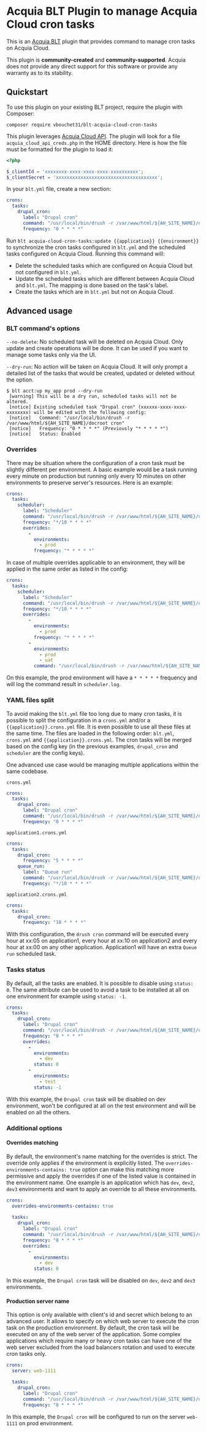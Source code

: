 Acquia BLT Plugin to manage Acquia Cloud cron tasks
====

This is an [Acquia BLT](https://github.com/acquia/blt) plugin that provides command to manage cron tasks on Acquia Cloud.

This plugin is **community-created** and **community-supported**. Acquia does not provide any direct support for this software or provide any warranty as to its stability.

## Quickstart
To use this plugin on your existing BLT project, require the plugin with Composer:

`composer require vbouchet31/blt-acquia-cloud-cron-tasks`

This plugin leverages [Acquia Cloud API](https://cloudapi-docs.acquia.com/). The plugin
will look for a file `acquia_cloud_api_creds.php` in the HOME directory. Here is how
the file must be formatted for the plugin to load it:
```php
<?php

$_clientId = 'xxxxxxxx-xxxx-xxxx-xxxx-xxxxxxxxxx';
$_clientSecret = 'xxxxxxxxxxxxxxxxxxxxxxxxxxxxxxxxxxxxx';
```

In your `blt.yml` file, create a new section:
```yaml
crons:
  tasks:
    drupal_cron:
      label: "Drupal cron"
      command: "/usr/local/bin/drush -r /var/www/html/${AH_SITE_NAME}/docroot cron"
      frequency: "0 * * * *"
```

Run `blt acquia-cloud-cron-tasks:update {{application}} {{environment}}` to synchronize the
cron tasks configured in `blt.yml` and the scheduled tasks configured on Acquia Cloud.
Running this command will:
- Delete the scheduled tasks which are configured on Acquia Cloud but not configured in
`blt.yml`.
- Update the scheduled tasks which are different between Acquia Cloud and `blt.yml`. The
mapping is done based on the task's label.
- Create the tasks which are in `blt.yml` but not on Acquia Cloud.
## Advanced usage

### BLT command's options

`--no-delete`: No scheduled task will be deleted on Acquia Cloud. Only update and create
operations will be done. It can be used if you want to manage some tasks only via the UI.

`--dry-run`: No action will be taken on Acquia Cloud. It will only prompt a detailed list
of the tasks that would be created, updated or deleted without the option.

```
$ blt acct:up my_app prod --dry-run
 [warning] This will be a dry run, scheduled tasks will not be altered.
 [notice] Existing scheduled task "Drupal cron" (xxxxxx-xxxx-xxxx-xxxxxxxx) will be edited with the following config:
 [notice]   Command: "/usr/local/bin/drush -r /var/www/html/${AH_SITE_NAME}/docroot cron"
 [notice]   Frequency: "0 * * * *" (Previously "* * * * *")
 [notice]   Status: Enabled
```

### Overrides

There may be situation where the configuration of a cron task must be slightly different per environment.
A basic example would be a task running every minute on production but running only every 10 minutes on
other environments to preserve server's resources. Here is an example:

```yaml
crons:
  tasks:
    scheduler:
      label: "Scheduler"
      command: "/usr/local/bin/drush -r /var/www/html/${AH_SITE_NAME}/docroot scheduler:cron"
      frequency: "*/10 * * * *"
      overrides:
        -
          environments:
            - prod
          frequency: "* * * * *"
```

In case of multiple overrides applicable to an environment, they will be applied in the same order as listed
in the config:

```yaml
crons:
  tasks:
    scheduler:
      label: "Scheduler"
      command: "/usr/local/bin/drush -r /var/www/html/${AH_SITE_NAME}/docroot scheduler:cron"
      frequency: "*/10 * * * *"
      overrides:
        -
          environments:
            - prod
          frequency: "* * * * *"
        -
          environments:
            - prod
            - uat
          command: "/usr/local/bin/drush -r /var/www/html/${AH_SITE_NAME}/docroot scheduler:cron &>> scheduler.log" 
```

On this example, the prod environment will have a `* * * * *` frequency and will log the command result
in `scheduler.log`.

### YAML files split

To avoid making the `blt.yml` file too long due to many cron tasks, it is possible to split the configuration
in a `crons.yml` and/or a `{{application}}.crons.yml` file.
It is even possible to use all these files at the same time. The files are loaded in the following order:
`blt.yml`, `crons.yml` and `{{application}}.crons.yml`. The cron tasks will be merged based on the config
key (in the previous examples, `drupal_cron` and `scheduler` are the config keys).

One advanced use case would be managing multiple applications within the same codebase.

`crons.yml`
```yaml
crons:
  tasks:
    drupal_cron:
      label: "Drupal cron"
      command: "/usr/local/bin/drush -r /var/www/html/${AH_SITE_NAME}/docroot cron"
      frequency: "0 * * * *"
```

`application1.crons.yml`
```yaml
crons:
  tasks:
    drupal_cron:
      frequency: "5 * * * *"
    queue_run:
      label: "Queue run"
      command: "/usr/local/bin/drush -r /var/www/html/${AH_SITE_NAME}/docroot queue:run queue_name"
      frequency: "*/10 * * * *"
```

`application2.crons.yml`
````yaml
crons:
  tasks:
    drupal_cron:
      frequency: "10 * * * *"
````

With this configuration, the `drush cron` command will be executed every hour at xx:05 on application1,
every hour at xx:10 on application2 and every hour at xx:00 on any other application. Application1 will
have an extra `Queue run` scheduled task.

### Tasks status

By default, all the tasks are enabled. It is possible to disable using `status: 0`. The same attribute
can be used to avoid a task to be installed at all on one environment for example using `status: -1`.

```yaml
crons:
  tasks:
    drupal_cron:
      label: "Drupal cron"
      command: "/usr/local/bin/drush -r /var/www/html/${AH_SITE_NAME}/docroot cron"
      frequency: "0 * * * *"
      overrides:
        -
          environments:
            - dev
          status: 0
        -
          environments:
            - test
          status: -1
```

With this example, the `Drupal cron` task will be disabled on dev environment, won't be configured at
all on the test environment and will be enabled on all the others.

### Additional options

#### Overrides matching

By default, the environment's name matching for the overrides is strict. The override only applies if the
environment is explicitly listed. The `overrides-environments-contains: true` option can make this
matching more permissive and apply the overrides if one of the listed value is contained in the
environment name. One example is an application which has `dev`, `dev2`, `dev3` environments and want to
apply an override to all these environments.

```yaml
crons:
  overrides-environments-contains: true
  
  tasks:
    drupal_cron:
      label: "Drupal cron"
      command: "/usr/local/bin/drush -r /var/www/html/${AH_SITE_NAME}/docroot cron"
      frequency: "0 * * * *"
      overrides:
        -
          environments:
            - dev
          status: 0
```

In this example, the `Drupal cron` task will be disabled on `dev`, `dev2` and `dev3` environments.

#### Production server name

This option is only available with client's id and secret which belong to an advanced user. It allows
to specify on which web server to execute the cron task on the production environment. By default,
the cron task will be executed on any of the web server of the application. Some complex applications 
which require many or heavy cron tasks can have one of the web server excluded from the load balancers
rotation and used to execute cron tasks only.

```yaml
crons:
  server: web-1111

  tasks:
    drupal_cron:
      label: "Drupal cron"
      command: "/usr/local/bin/drush -r /var/www/html/${AH_SITE_NAME}/docroot cron"
      frequency: "0 * * * *"
```

In this example, the `Drupal cron` will be configured to run on the server `web-1111` on prod environment.
